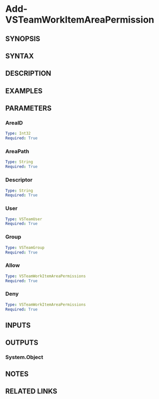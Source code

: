 <!-- #include "./common/header.md" -->

# Add-VSTeamWorkItemAreaPermission

## SYNOPSIS

<!-- #include "./synopsis/Add-VSTeamWorkItemAreaPermission.md" -->

## SYNTAX

## DESCRIPTION

<!-- #include "./synopsis/Add-VSTeamWorkItemAreaPermission.md" -->

## EXAMPLES

## PARAMETERS

### AreaID

```yaml
Type: Int32
Required: True
```

### AreaPath

```yaml
Type: String
Required: True
```

### Descriptor

```yaml
Type: String
Required: True
```

### User

```yaml
Type: VSTeamUser
Required: True
```

### Group

```yaml
Type: VSTeamGroup
Required: True
```

### Allow

```yaml
Type: VSTeamWorkItemAreaPermissions
Required: True
```

### Deny

```yaml
Type: VSTeamWorkItemAreaPermissions
Required: True
```

<!-- #include "./params/projectName.md" -->

## INPUTS

## OUTPUTS

### System.Object

## NOTES

<!-- #include "./common/prerequisites.md" -->

## RELATED LINKS

<!-- #include "./common/related.md" -->
